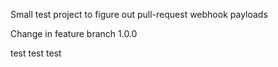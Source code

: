 Small test project to figure out pull-request webhook payloads

Change in feature branch 1.0.0 

test test test
